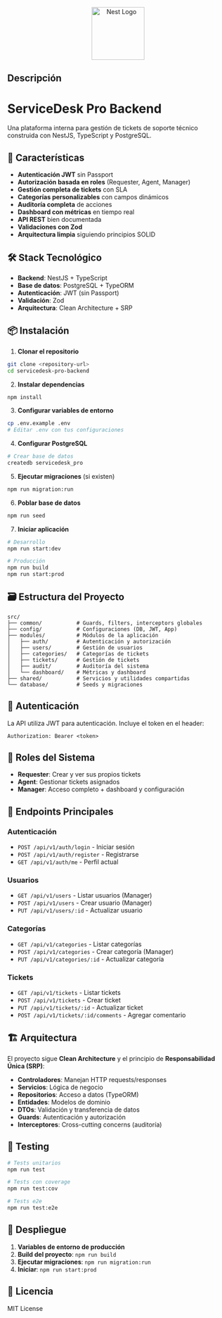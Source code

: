 <p align="center">
  <a href="http://nestjs.com/" target="blank"><img src="https://nestjs.com/img/logo-small.svg" width="120" alt="Nest Logo" /></a>
</p>

## Descripción

# ServiceDesk Pro Backend

Una plataforma interna para gestión de tickets de soporte técnico construida con NestJS, TypeScript y PostgreSQL.

## 🚀 Características

- **Autenticación JWT** sin Passport
- **Autorización basada en roles** (Requester, Agent, Manager)
- **Gestión completa de tickets** con SLA
- **Categorías personalizables** con campos dinámicos
- **Auditoría completa** de acciones
- **Dashboard con métricas** en tiempo real
- **API REST** bien documentada
- **Validaciones con Zod**
- **Arquitectura limpia** siguiendo principios SOLID

## 🛠️ Stack Tecnológico

- **Backend**: NestJS + TypeScript
- **Base de datos**: PostgreSQL + TypeORM
- **Autenticación**: JWT (sin Passport)
- **Validación**: Zod
- **Arquitectura**: Clean Architecture + SRP

## 📦 Instalación

1. **Clonar el repositorio**
```bash
git clone <repository-url>
cd servicedesk-pro-backend
```

2. **Instalar dependencias**
```bash
npm install
```

3. **Configurar variables de entorno**
```bash
cp .env.example .env
# Editar .env con tus configuraciones
```

4. **Configurar PostgreSQL**
```bash
# Crear base de datos
createdb servicedesk_pro
```

5. **Ejecutar migraciones** (si existen)
```bash
npm run migration:run
```

6. **Poblar base de datos**
```bash
npm run seed
```

7. **Iniciar aplicación**
```bash
# Desarrollo
npm run start:dev

# Producción
npm run build
npm run start:prod
```

## 🗃️ Estructura del Proyecto

```
src/
├── common/           # Guards, filters, interceptors globales
├── config/           # Configuraciones (DB, JWT, App)
├── modules/          # Módulos de la aplicación
│   ├── auth/         # Autenticación y autorización
│   ├── users/        # Gestión de usuarios
│   ├── categories/   # Categorías de tickets
│   ├── tickets/      # Gestión de tickets
│   ├── audit/        # Auditoría del sistema
│   └── dashboard/    # Métricas y dashboard
├── shared/           # Servicios y utilidades compartidas
└── database/         # Seeds y migraciones
```

## 🔐 Autenticación

La API utiliza JWT para autenticación. Incluye el token en el header:

```
Authorization: Bearer <token>
```

## 👥 Roles del Sistema

- **Requester**: Crear y ver sus propios tickets
- **Agent**: Gestionar tickets asignados
- **Manager**: Acceso completo + dashboard y configuración

## 🎯 Endpoints Principales

### Autenticación
- `POST /api/v1/auth/login` - Iniciar sesión
- `POST /api/v1/auth/register` - Registrarse
- `GET /api/v1/auth/me` - Perfil actual

### Usuarios
- `GET /api/v1/users` - Listar usuarios (Manager)
- `POST /api/v1/users` - Crear usuario (Manager)
- `PUT /api/v1/users/:id` - Actualizar usuario

### Categorías
- `GET /api/v1/categories` - Listar categorías
- `POST /api/v1/categories` - Crear categoría (Manager)
- `PUT /api/v1/categories/:id` - Actualizar categoría

### Tickets
- `GET /api/v1/tickets` - Listar tickets
- `POST /api/v1/tickets` - Crear ticket
- `PUT /api/v1/tickets/:id` - Actualizar ticket
- `POST /api/v1/tickets/:id/comments` - Agregar comentario

## 🏗️ Arquitectura

El proyecto sigue **Clean Architecture** y el principio de **Responsabilidad Única (SRP)**:

- **Controladores**: Manejan HTTP requests/responses
- **Servicios**: Lógica de negocio
- **Repositorios**: Acceso a datos (TypeORM)
- **Entidades**: Modelos de dominio
- **DTOs**: Validación y transferencia de datos
- **Guards**: Autenticación y autorización
- **Interceptores**: Cross-cutting concerns (auditoría)

## 🧪 Testing

```bash
# Tests unitarios
npm run test

# Tests con coverage
npm run test:cov

# Tests e2e
npm run test:e2e
```

## 🚀 Despliegue

1. **Variables de entorno de producción**
2. **Build del proyecto**: `npm run build`
3. **Ejecutar migraciones**: `npm run migration:run`
4. **Iniciar**: `npm run start:prod`

## 📝 Licencia

MIT License